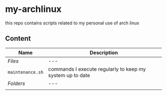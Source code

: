 # my-archlinux
this repo contains scripts related to my personal use of arch linux

## Content

| Name              | Description                                               |
| ----------------- | --------------------------------------------------------- |
| *Files*           | ---                                                       |
| `maintenance.sh`  | commands I execute regularly to keep my system up to date |
| *Folders*         | ---                                                       |
|                   |                                                           |

